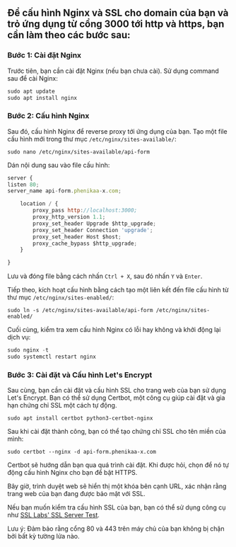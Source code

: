 ## Để cấu hình Nginx và SSL cho domain của bạn và trỏ ứng dụng từ cổng 3000 tới http và https, bạn cần làm theo các bước sau:

### Bước 1: Cài đặt Nginx

Trước tiên, bạn cần cài đặt Nginx (nếu bạn chưa cài). Sử dụng command sau để cài Nginx:

```javascript
sudo apt update
sudo apt install nginx
```

### Bước 2: Cấu hình Nginx

Sau đó, cấu hình Nginx để reverse proxy tới ứng dụng của bạn. Tạo một file cấu hình mới trong thư mục `/etc/nginx/sites-available/`:

`sudo nano /etc/nginx/sites-available/api-form`

Dán nội dung sau vào file cấu hình:

```javascript
server {
listen 80;
server_name api-form.phenikaa-x.com;

    location / {
        proxy_pass http://localhost:3000;
        proxy_http_version 1.1;
        proxy_set_header Upgrade $http_upgrade;
        proxy_set_header Connection 'upgrade';
        proxy_set_header Host $host;
        proxy_cache_bypass $http_upgrade;
    }

}
```

Lưu và đóng file bằng cách nhấn `Ctrl + X`, sau đó nhấn `Y` và `Enter`.

Tiếp theo, kích hoạt cấu hình bằng cách tạo một liên kết đến file cấu hình từ thư mục `/etc/nginx/sites-enabled/`:

`sudo ln -s /etc/nginx/sites-available/api-form /etc/nginx/sites-enabled/`

Cuối cùng, kiểm tra xem cấu hình Nginx có lỗi hay không và khởi động lại dịch vụ:

```javascript
sudo nginx -t
sudo systemctl restart nginx
```

### Bước 3: Cài đặt và Cấu hình Let's Encrypt

Sau cùng, bạn cần cài đặt và cấu hình SSL cho trang web của bạn sử dụng Let's Encrypt. Bạn có thể sử dụng Certbot, một công cụ giúp cài đặt và gia hạn chứng chỉ SSL một cách tự động.

`sudo apt install certbot python3-certbot-nginx`

Sau khi cài đặt thành công, bạn có thể tạo chứng chỉ SSL cho tên miền của mình:

`sudo certbot --nginx -d api-form.phenikaa-x.com`

Certbot sẽ hướng dẫn bạn qua quá trình cài đặt. Khi được hỏi, chọn để nó tự động cấu hình Nginx cho bạn để bật HTTPS.

Bây giờ, trình duyệt web sẽ hiển thị một khóa bên cạnh URL, xác nhận rằng trang web của bạn đang được bảo mật với SSL.

Nếu bạn muốn kiểm tra cấu hình SSL của bạn, bạn có thể sử dụng công cụ như [SSL Labs' SSL Server Test](https://www.ssllabs.com/ssltest/).

Lưu ý: Đảm bảo rằng cổng 80 và 443 trên máy chủ của bạn không bị chặn bởi bất kỳ tường lửa nào.
